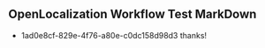 ## OpenLocalization Workflow Test MarkDown
* 1ad0e8cf-829e-4f76-a80e-c0dc158d98d3 thanks!

<!--HONumber=Aug16_HO3-->


